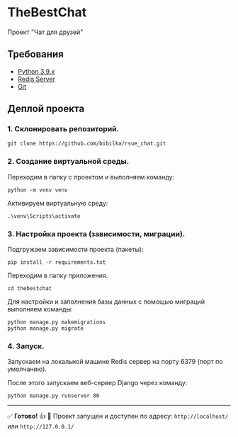 # TheBestChat
Проект "Чат для друзей"

## Требования
- [Python 3.9.x](https://www.python.org/downloads/)
- [Redis Server](https://disk.yandex.ru/d/wxE9QgX8MMADTQ)
- [Git](https://git-scm.com)

## Деплой проекта

### 1. Склонировать репозиторий. 
```
git clone https://github.com/bibilka/rsue_chat.git
```
### 2. Создание виртуальной среды.
Переходим в папку с проектом и выполняем команду:
```
python -m venv venv
```
Активируем виртуальную среду:
```
.\venv\Scripts\activate
```
### 3. Настройка проекта (зависимости, миграции).

Подгружаем зависимости проекта (пакеты):
```
pip install -r requirements.txt
```
Переходим в папку приложения.
```
cd thebestchat
```
Для настройки и заполнения базы данных с помощью миграций выполняем команды:
```
python manage.py makemigrations
python manage.py migrate
```

### 4. Запуск.

Запускаем на локальной машине Redis сервер на порту 6379 (порт по умолчанию).

После этого запускаем веб-сервер Django через команду:
```
python manage.py runserver 80
```
_____
:white_check_mark: <b>Готово!</b> :+1: :tada: Проект запущен и доступен по адресу: `http://localhost/` или `http://127.0.0.1/`


